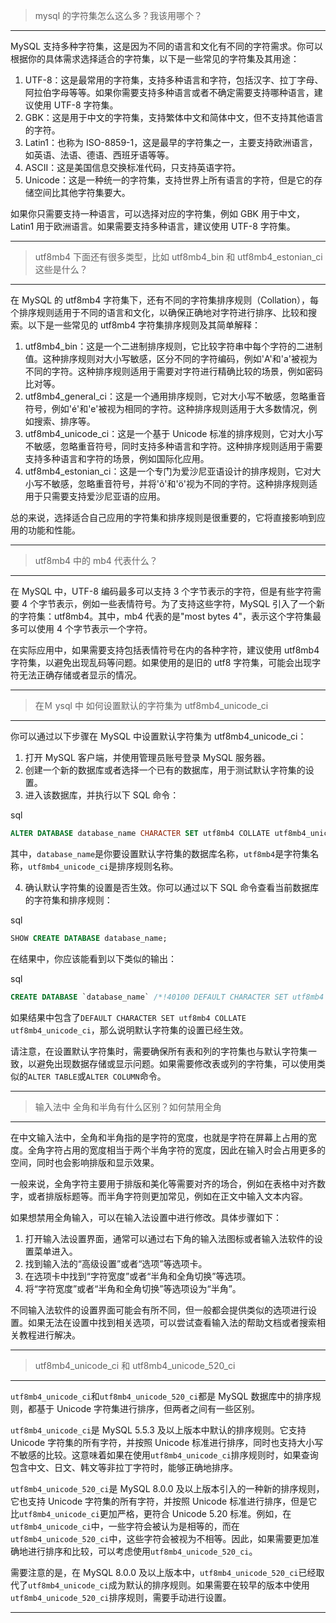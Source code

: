 > mysql 的字符集怎么这么多？我该用哪个？

---

MySQL 支持多种字符集，这是因为不同的语言和文化有不同的字符需求。你可以根据你的具体需求选择适合的字符集，以下是一些常见的字符集及其用途：

1.  UTF-8：这是最常用的字符集，支持多种语言和字符，包括汉字、拉丁字母、阿拉伯字母等等。如果你需要支持多种语言或者不确定需要支持哪种语言，建议使用 UTF-8 字符集。
2.  GBK：这是用于中文的字符集，支持繁体中文和简体中文，但不支持其他语言的字符。
3.  Latin1：也称为 ISO-8859-1，这是最早的字符集之一，主要支持欧洲语言，如英语、法语、德语、西班牙语等等。
4.  ASCII：这是美国信息交换标准代码，只支持英语字符。
5.  Unicode：这是一种统一的字符集，支持世界上所有语言的字符，但是它的存储空间比其他字符集要大。

如果你只需要支持一种语言，可以选择对应的字符集，例如 GBK 用于中文，Latin1 用于欧洲语言。如果需要支持多种语言，建议使用 UTF-8 字符集。

---

> utf8mb4 下面还有很多类型，比如 utf8mb4_bin 和 utf8mb4_estonian_ci 这些是什么？

---

在 MySQL 的 utf8mb4 字符集下，还有不同的字符集排序规则（Collation），每个排序规则适用于不同的语言和文化，以确保正确地对字符进行排序、比较和搜索。以下是一些常见的 utf8mb4 字符集排序规则及其简单解释：

1.  utf8mb4_bin：这是一个二进制排序规则，它比较字符串中每个字符的二进制值。这种排序规则对大小写敏感，区分不同的字符编码，例如'A'和'a'被视为不同的字符。这种排序规则适用于需要对字符进行精确比较的场景，例如密码比对等。
2.  utf8mb4_general_ci：这是一个通用排序规则，它对大小写不敏感，忽略重音符号，例如'é'和'e'被视为相同的字符。这种排序规则适用于大多数情况，例如搜索、排序等。
3.  utf8mb4_unicode_ci：这是一个基于 Unicode 标准的排序规则，它对大小写不敏感，忽略重音符号，同时支持多种语言和字符。这种排序规则适用于需要支持多种语言和字符的场景，例如国际化应用。
4.  utf8mb4_estonian_ci：这是一个专门为爱沙尼亚语设计的排序规则，它对大小写不敏感，忽略重音符号，并将'õ'和'ö'视为不同的字符。这种排序规则适用于只需要支持爱沙尼亚语的应用。

总的来说，选择适合自己应用的字符集和排序规则是很重要的，它将直接影响到应用的功能和性能。

---

> utf8mb4 中的 mb4 代表什么？

---

在 MySQL 中，UTF-8 编码最多可以支持 3 个字节表示的字符，但是有些字符需要 4 个字节表示，例如一些表情符号。为了支持这些字符，MySQL 引入了一个新的字符集：utf8mb4。其中，mb4 代表的是"most bytes 4"，表示这个字符集最多可以使用 4 个字节表示一个字符。

在实际应用中，如果需要支持包括表情符号在内的各种字符，建议使用 utf8mb4 字符集，以避免出现乱码等问题。如果使用的是旧的 utf8 字符集，可能会出现字符无法正确存储或者显示的情况。

---

> 在Ｍ ysql 中 如何设置默认的字符集为 utf8mb4_unicode_ci

---

你可以通过以下步骤在 MySQL 中设置默认字符集为 utf8mb4_unicode_ci：

1.  打开 MySQL 客户端，并使用管理员账号登录 MySQL 服务器。
2.  创建一个新的数据库或者选择一个已有的数据库，用于测试默认字符集的设置。
3.  进入该数据库，并执行以下 SQL 命令：

sql

```sql
ALTER DATABASE database_name CHARACTER SET utf8mb4 COLLATE utf8mb4_unicode_ci;
```

其中，`database_name`是你要设置默认字符集的数据库名称，`utf8mb4`是字符集名称，`utf8mb4_unicode_ci`是排序规则名称。

4.  确认默认字符集的设置是否生效。你可以通过以下 SQL 命令查看当前数据库的字符集和排序规则：

sql

```sql
SHOW CREATE DATABASE database_name;
```

在结果中，你应该能看到以下类似的输出：

sql

```sql
CREATE DATABASE `database_name` /*!40100 DEFAULT CHARACTER SET utf8mb4 COLLATE utf8mb4_unicode_ci */
```

如果结果中包含了`DEFAULT CHARACTER SET utf8mb4 COLLATE utf8mb4_unicode_ci`，那么说明默认字符集的设置已经生效。

请注意，在设置默认字符集时，需要确保所有表和列的字符集也与默认字符集一致，以避免出现数据存储或显示问题。如果需要修改表或列的字符集，可以使用类似的`ALTER TABLE`或`ALTER COLUMN`命令。

---

> 输入法中 全角和半角有什么区别？如何禁用全角

---

在中文输入法中，全角和半角指的是字符的宽度，也就是字符在屏幕上占用的宽度。全角字符占用的宽度相当于两个半角字符的宽度，因此在输入时会占用更多的空间，同时也会影响排版和显示效果。

一般来说，全角字符主要用于排版和美化等需要对齐的场合，例如在表格中对齐数字，或者排版标题等。而半角字符则更加常见，例如在正文中输入文本内容。

如果想禁用全角输入，可以在输入法设置中进行修改。具体步骤如下：

1.  打开输入法设置界面，通常可以通过右下角的输入法图标或者输入法软件的设置菜单进入。
2.  找到输入法的“高级设置”或者“选项”等选项卡。
3.  在选项卡中找到“字符宽度”或者“半角和全角切换”等选项。
4.  将“字符宽度”或者“半角和全角切换”等选项设为“半角”。

不同输入法软件的设置界面可能会有所不同，但一般都会提供类似的选项进行设置。如果无法在设置中找到相关选项，可以尝试查看输入法的帮助文档或者搜索相关教程进行解决。

---

> utf8mb4_unicode_ci 和 utf8mb4_unicode_520_ci

---

`utf8mb4_unicode_ci`和`utf8mb4_unicode_520_ci`都是 MySQL 数据库中的排序规则，都基于 Unicode 字符集进行排序，但两者之间有一些区别。

`utf8mb4_unicode_ci`是 MySQL 5.5.3 及以上版本中默认的排序规则。它支持 Unicode 字符集的所有字符，并按照 Unicode 标准进行排序，同时也支持大小写不敏感的比较。这意味着如果在使用`utf8mb4_unicode_ci`排序规则时，如果查询包含中文、日文、韩文等非拉丁字符时，能够正确地排序。

`utf8mb4_unicode_520_ci`是 MySQL 8.0.0 及以上版本引入的一种新的排序规则，它也支持 Unicode 字符集的所有字符，并按照 Unicode 标准进行排序，但是它比`utf8mb4_unicode_ci`更加严格，更符合 Unicode 5.20 标准。例如，在`utf8mb4_unicode_ci`中，一些字符会被认为是相等的，而在`utf8mb4_unicode_520_ci`中，这些字符会被视为不相等。因此，如果需要更加准确地进行排序和比较，可以考虑使用`utf8mb4_unicode_520_ci`。

需要注意的是，在 MySQL 8.0.0 及以上版本中，`utf8mb4_unicode_520_ci`已经取代了`utf8mb4_unicode_ci`成为默认的排序规则。如果需要在较早的版本中使用`utf8mb4_unicode_520_ci`排序规则，需要手动进行设置。

---
